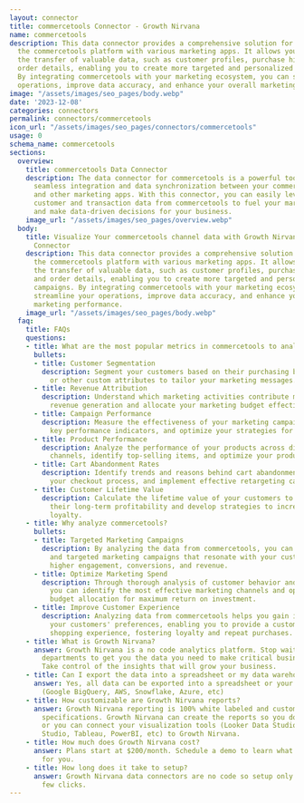 ```yaml
---
layout: connector
title: commercetools Connector - Growth Nirvana
name: commercetools
description: This data connector provides a comprehensive solution for connecting
  the commercetools platform with various marketing apps. It allows you to automate
  the transfer of valuable data, such as customer profiles, purchase history, and
  order details, enabling you to create more targeted and personalized marketing campaigns.
  By integrating commercetools with your marketing ecosystem, you can streamline your
  operations, improve data accuracy, and enhance your overall marketing performance.
image: "/assets/images/seo_pages/body.webp"
date: '2023-12-08'
categories: connectors
permalink: connectors/commercetools
icon_url: "/assets/images/seo_pages/connectors/commercetools"
usage: 0
schema_name: commercetools
sections:
  overview:
    title: commercetools Data Connector
    description: The data connector for commercetools is a powerful tool that enables
      seamless integration and data synchronization between your commerce platform
      and other marketing apps. With this connector, you can easily leverage the rich
      customer and transaction data from commercetools to fuel your marketing campaigns
      and make data-driven decisions for your business.
    image_url: "/assets/images/seo_pages/overview.webp"
  body:
    title: Visualize Your commercetools channel data with Growth Nirvana's commercetools
      Connector
    description: This data connector provides a comprehensive solution for connecting
      the commercetools platform with various marketing apps. It allows you to automate
      the transfer of valuable data, such as customer profiles, purchase history,
      and order details, enabling you to create more targeted and personalized marketing
      campaigns. By integrating commercetools with your marketing ecosystem, you can
      streamline your operations, improve data accuracy, and enhance your overall
      marketing performance.
    image_url: "/assets/images/seo_pages/body.webp"
  faq:
    title: FAQs
    questions:
    - title: What are the most popular metrics in commercetools to analyze?
      bullets:
      - title: Customer Segmentation
        description: Segment your customers based on their purchasing behavior, demographics,
          or other custom attributes to tailor your marketing messages.
      - title: Revenue Attribution
        description: Understand which marketing activities contribute most to your
          revenue generation and allocate your marketing budget effectively.
      - title: Campaign Performance
        description: Measure the effectiveness of your marketing campaigns, track
          key performance indicators, and optimize your strategies for better results.
      - title: Product Performance
        description: Analyze the performance of your products across different marketing
          channels, identify top-selling items, and optimize your product offerings.
      - title: Cart Abandonment Rates
        description: Identify trends and reasons behind cart abandonment, optimize
          your checkout process, and implement effective retargeting campaigns.
      - title: Customer Lifetime Value
        description: Calculate the lifetime value of your customers to understand
          their long-term profitability and develop strategies to increase customer
          loyalty.
    - title: Why analyze commercetools?
      bullets:
      - title: Targeted Marketing Campaigns
        description: By analyzing the data from commercetools, you can create personalized
          and targeted marketing campaigns that resonate with your customers, driving
          higher engagement, conversions, and revenue.
      - title: Optimize Marketing Spend
        description: Through thorough analysis of customer behavior and campaign performance,
          you can identify the most effective marketing channels and optimize your
          budget allocation for maximum return on investment.
      - title: Improve Customer Experience
        description: Analyzing data from commercetools helps you gain insights into
          your customers' preferences, enabling you to provide a customized and seamless
          shopping experience, fostering loyalty and repeat purchases.
    - title: What is Growth Nirvana?
      answer: Growth Nirvana is a no code analytics platform. Stop waiting for other
        departments to get you the data you need to make critical business decisions.
        Take control of the insights that will grow your business.
    - title: Can I export the data into a spreadsheet or my data warehouse?
      answer: Yes, all data can be exported into a spreadsheet or your data warehouse
        (Google BigQuery, AWS, Snowflake, Azure, etc)
    - title: How customizable are Growth Nirvana reports?
      answer: Growth Nirvana reporting is 100% white labeled and customized to your
        specifications. Growth Nirvana can create the reports so you don’t have to
        or you can connect your visualization tools (Looker Data Studio/Google Data
        Studio, Tableau, PowerBI, etc) to Growth Nirvana.
    - title: How much does Growth Nirvana cost?
      answer: Plans start at $200/month. Schedule a demo to learn what plan is best
        for you.
    - title: How long does it take to setup?
      answer: Growth Nirvana data connectors are no code so setup only requires a
        few clicks.
---
```

